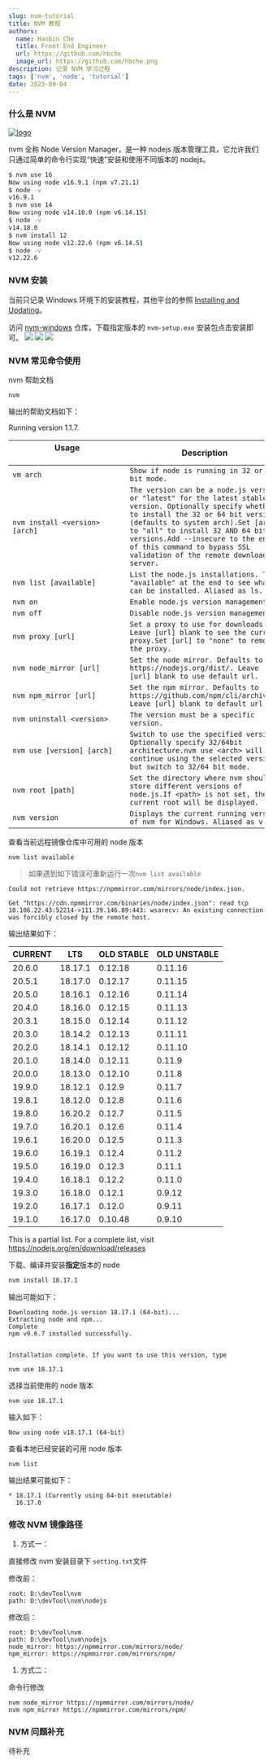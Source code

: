 ```yaml
---
slug: nvm-tutorial
title: NVM 教程
authors:
  name: Hanbin Che
  title: Front End Engineer
  url: https://github.com/hbche
  image_url: https://github.com/hbche.png
description: 记录 NVM 学习过程
tags: ['nvm', 'node', 'tutorial']
date: 2023-09-04
---
```


### 什么是 NVM

[![logo](./nvm-logo-black.svg#logo-width)](https://github.com/nvm-sh/nvm)

nvm 全称 Node Version Manager，是一种 nodejs 版本管理工具，它允许我们只通过简单的命令行实现“快速”安装和使用不同版本的 nodejs。

```cmd title=命令行示例
$ nvm use 16
Now using node v16.9.1 (npm v7.21.1)
$ node -v
v16.9.1
$ nvm use 14
Now using node v14.18.0 (npm v6.14.15)
$ node -v
v14.18.0
$ nvm install 12
Now using node v12.22.6 (npm v6.14.5)
$ node -v
v12.22.6
```

### NVM 安装

当前只记录 Windows 环境下的安装教程，其他平台的参照 [Installing and Updating](https://github.com/nvm-sh/nvm#installing-and-updating)。

访问 [nvm-windows](https://github.com/coreybutler/nvm-windows/releases) 仓库，下载指定版本的 `nvm-setup.exe` 安装包点击安装即可。
![](./nvm-setup-01.png)
![](./nvm-setup-02.png)
![](./nvm-setup-03.png)

### NVM 常见命令使用

nvm 帮助文档

```
nvm
```

输出的帮助文档如下：

Running version 1.1.7.

| Usage &nbsp;&nbsp;&nbsp;&nbsp;&nbsp;&nbsp;&nbsp;&nbsp;&nbsp;&nbsp;&nbsp;&nbsp;&nbsp;&nbsp;&nbsp;&nbsp;&nbsp;&nbsp;&nbsp;&nbsp;&nbsp;&nbsp;&nbsp;&nbsp;&nbsp;&nbsp;&nbsp;&nbsp;&nbsp;&nbsp;&nbsp;&nbsp;&nbsp;&nbsp;&nbsp;&nbsp;&nbsp;&nbsp;&nbsp;&nbsp;&nbsp;&nbsp;&nbsp;&nbsp;&nbsp;&nbsp;&nbsp;&nbsp;&nbsp;&nbsp; | Description                                                                                                                                                                                                                                                                                                                        |
| ------------------------------------------------------------------------------------------------------------------------------------------------------------------------------------------------------------------------------------------------------------------------------------------------------------------ | ---------------------------------------------------------------------------------------------------------------------------------------------------------------------------------------------------------------------------------------------------------------------------------------------------------------------------------- |
| `vm arch`                                                                                                                                                                                                                                                                                                          | `Show if node is running in 32 or 64 bit mode.`                                                                                                                                                                                                                                                                                    |
| `nvm install <version> [arch]`                                                                                                                                                                                                                                                                                     | `The version can be a node.js version or "latest" for the latest stable version. Optionally specify whether to install the 32 or 64 bit version (defaults to system arch).Set [arch] to "all" to install 32 AND 64 bit versions.Add --insecure to the end of this command to bypass SSL validation of the remote download server.` |
| `nvm list [available]`                                                                                                                                                                                                                                                                                             | `List the node.js installations. Type "available" at the end to see what can be installed. Aliased as ls.`                                                                                                                                                                                                                         |
| `nvm on`                                                                                                                                                                                                                                                                                                           | `Enable node.js version management.`                                                                                                                                                                                                                                                                                               |
| `nvm off`                                                                                                                                                                                                                                                                                                          | `Disable node.js version management.`                                                                                                                                                                                                                                                                                              |
| `nvm proxy [url]`                                                                                                                                                                                                                                                                                                  | `Set a proxy to use for downloads. Leave [url] blank to see the current proxy.Set [url] to "none" to remove the proxy.`                                                                                                                                                                                                            |
| `nvm node_mirror [url]`                                                                                                                                                                                                                                                                                            | `Set the node mirror. Defaults to https://nodejs.org/dist/. Leave [url] blank to use default url.`                                                                                                                                                                                                                                 |
| `nvm npm_mirror [url]`                                                                                                                                                                                                                                                                                             | `Set the npm mirror. Defaults to https://github.com/npm/cli/archive/. Leave [url] blank to default url.`                                                                                                                                                                                                                           |
| `nvm uninstall <version>`                                                                                                                                                                                                                                                                                          | `The version must be a specific version.`                                                                                                                                                                                                                                                                                          |
| `nvm use [version] [arch]`                                                                                                                                                                                                                                                                                         | `Switch to use the specified version. Optionally specify 32/64bit architecture.nvm use <arch> will continue using the selected version, but switch to 32/64 bit mode.`                                                                                                                                                             |
| `nvm root [path]`                                                                                                                                                                                                                                                                                                  | `Set the directory where nvm should store different versions of node.js.If <path> is not set, the current root will be displayed.`                                                                                                                                                                                                 |
| `nvm version`                                                                                                                                                                                                                                                                                                      | `Displays the current running version of nvm for Windows. Aliased as v.`                                                                                                                                                                                                                                                           |

查看当前远程镜像仓库中可用的 node 版本

```
nvm list available
```

> 如果遇到如下错误可重新运行一次`nvm list available`

```
Could not retrieve https://npmmirror.com/mirrors/node/index.json.

Get "https://cdn.npmmirror.com/binaries/node/index.json": read tcp 10.106.22.43:52214->111.39.146.89:443: wsarecv: An existing connection was forcibly closed by the remote host.
```

输出结果如下：

| CURRENT | LTS     | OLD STABLE | OLD UNSTABLE |
| ------- | ------- | ---------- | ------------ |
| 20.6.0  | 18.17.1 | 0.12.18    | 0.11.16      |
| 20.5.1  | 18.17.0 | 0.12.17    | 0.11.15      |
| 20.5.0  | 18.16.1 | 0.12.16    | 0.11.14      |
| 20.4.0  | 18.16.0 | 0.12.15    | 0.11.13      |
| 20.3.1  | 18.15.0 | 0.12.14    | 0.11.12      |
| 20.3.0  | 18.14.2 | 0.12.13    | 0.11.11      |
| 20.2.0  | 18.14.1 | 0.12.12    | 0.11.10      |
| 20.1.0  | 18.14.0 | 0.12.11    | 0.11.9       |
| 20.0.0  | 18.13.0 | 0.12.10    | 0.11.8       |
| 19.9.0  | 18.12.1 | 0.12.9     | 0.11.7       |
| 19.8.1  | 18.12.0 | 0.12.8     | 0.11.6       |
| 19.8.0  | 16.20.2 | 0.12.7     | 0.11.5       |
| 19.7.0  | 16.20.1 | 0.12.6     | 0.11.4       |
| 19.6.1  | 16.20.0 | 0.12.5     | 0.11.3       |
| 19.6.0  | 16.19.1 | 0.12.4     | 0.11.2       |
| 19.5.0  | 16.19.0 | 0.12.3     | 0.11.1       |
| 19.4.0  | 16.18.1 | 0.12.2     | 0.11.0       |
| 19.3.0  | 16.18.0 | 0.12.1     | 0.9.12       |
| 19.2.0  | 16.17.1 | 0.12.0     | 0.9.11       |
| 19.1.0  | 16.17.0 | 0.10.48    | 0.9.10       |

This is a partial list. For a complete list, visit https://nodejs.org/en/download/releases

下载、编译并安装**指定**版本的 node

```cmd
nvm install 18.17.1
```

输出可能如下：

```
Downloading node.js version 18.17.1 (64-bit)...
Extracting node and npm...
Complete
npm v9.6.7 installed successfully.


Installation complete. If you want to use this version, type

nvm use 18.17.1
```

选择当前使用的 node 版本

```
nvm use 18.17.1
```

输入如下：

```
Now using node v18.17.1 (64-bit)
```

查看本地已经安装的可用 node 版本

```
nvm list
```

输出结果可能如下：

```
* 18.17.1 (Currently using 64-bit executable)
  16.17.0
```

### 修改 NVM 镜像路径

1. 方式一：

直接修改 nvm 安装目录下 `setting.txt`文件

修改前：

```
root: D:\devTool\nvm
path: D:\devTool\nvm\nodejs
```

修改后：

```
root: D:\devTool\nvm
path: D:\devTool\nvm\nodejs
node_mirror: https://npmmirror.com/mirrors/node/
npm_mirror: https://npmmirror.com/mirrors/npm/
```

1. 方式二：

命令行修改

```
nvm node_mirror https://npmmirror.com/mirrors/node/
nvm npm_mirror https://npmmirror.com/mirrors/npm/
```

### NVM 问题补充

待补充
